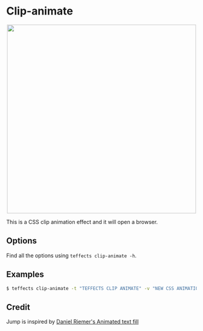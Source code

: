 # Clip-animate

<p align="center">
<img width="500" src="https://raw.githubusercontent.com/shinokada/teffects/main/images/clip-animate.gif" />
</p>

This is a CSS clip animation effect and it will open a browser.

## Options

Find all the options using `teffects clip-animate -h`.

## Examples

```sh
$ teffects clip-animate -t "TEFFECTS CLIP ANIMATE" -v "NEW CSS ANIMATION" -u "FOR YOUR ARTICLE"
```

## Credit

Jump is inspired by [Daniel Riemer's Animated text fill](https://codepen.io/zitrusfrisch/pen/fjbal)
